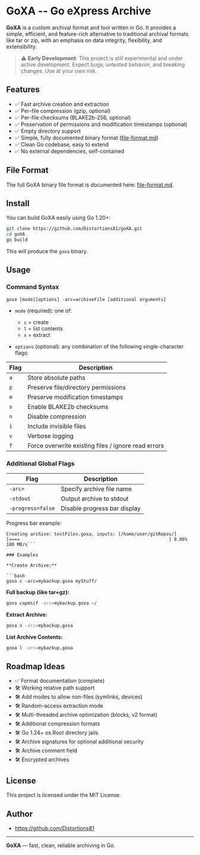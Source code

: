 
# GoXA -- Go eXpress Archive

**GoXA** is a custom archival format and tool written in Go. It provides a simple, efficient, and feature-rich alternative to traditional archival formats like tar or zip, with an emphasis on data integrity, flexibility, and extensibility.
> ⚠️ **Early Development**: This project is still experimental and under active development. Expect bugs, untested behavior, and breaking changes. Use at your own risk.


## Features

- ✅ Fast archive creation and extraction
- ✅ Per-file compression (gzip, optional)
- ✅ Per-file checksums (BLAKE2b-256, optional)
- ✅ Preservation of permissions and modification timestamps (optional)
- ✅ Empty directory support
- ✅ Simple, fully documented binary format ([file-format.md](file-format.md))
- ✅ Clean Go codebase, easy to extend
- ✅ No external dependencies, self-contained

## File Format

The full GoXA binary file format is documented here: [file-format.md](file-format.md).

## Install

You can build GoXA easily using Go 1.20+:

```bash
git clone https://github.com/Distortions81/goXA.git
cd goXA
go build
```

This will produce the `goxa` binary.

## Usage

### Command Syntax

```
goxa [mode][options] -arc=archiveFile [additional arguments]
```

- `mode` (required): one of:
  - `c` = create
  - `l` = list contents
  - `x` = extract

- `options` (optional): any combination of the following single-character flags:

| Flag | Description |
|------|-------------|
| `a` | Store absolute paths |
| `p` | Preserve file/directory permissions |
| `m` | Preserve modification timestamps |
| `s` | Enable BLAKE2b checksums |
| `n` | Disable compression |
| `i` | Include invisible files |
| `v` | Verbose logging |
| `f` | Force overwrite existing files / ignore read errors |

### Additional Global Flags

| Flag | Description |
|------|-------------|
| `-arc=` | Specify archive file name |
| `-stdout` | Output archive to stdout |
| `-progress=false` | Disable progress bar display |

Progress bar example:
```./goxa cpmif -arc=testFiles.goxa ~/gitRepos/
Creating archive: testFiles.goxa, inputs: [/home/user/gitRepos/]
[====                                                        ] 8.06% 180 MB/s```

### Examples

**Create Archive:**

```bash
goxa c -arc=mybackup.goxa myStuff/
```

**Full backup (like tar+gz):**

```bash
goxa capmsif -arc=mybackup.goxa ~/
```

**Extract Archive:**

```bash
goxa x -arc=mybackup.goxa
```

**List Archive Contents:**

```bash
goxa l -arc=mybackup.goxa
```

## Roadmap Ideas

- ✅ Format documentation (complete)
- 🛠 Working relative path support
- 🛠 Add modes to allow non-files (symlinks, devices)
- 🛠 Random-access extraction mode
- 🛠 Multi-threaded archive optimization (blocks, v2 format)
- 🛠 Additional compression formats
- 🛠 Go 1.24+ os.Root directory jails
- 🛠 Archive signatures for optional additional security
- 🛠 Archive comment field
- 🛠 Encrypted archives

## License

This project is licensed under the MIT License.

## Author

- https://github.com/Distortions81

---

**GoXA** — fast, clean, reliable archiving in Go.
